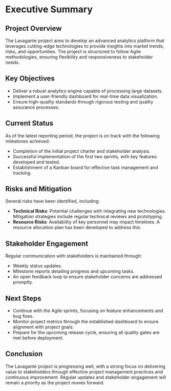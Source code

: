 # Executive Summary

## Project Overview
The Lavagante project aims to develop an advanced analytics platform that leverages cutting-edge technologies to provide insights into market trends, risks, and opportunities. The project is structured to follow Agile methodologies, ensuring flexibility and responsiveness to stakeholder needs.

## Key Objectives
- Deliver a robust analytics engine capable of processing large datasets.
- Implement a user-friendly dashboard for real-time data visualization.
- Ensure high-quality standards through rigorous testing and quality assurance processes.

## Current Status
As of the latest reporting period, the project is on track with the following milestones achieved:
- Completion of the initial project charter and stakeholder analysis.
- Successful implementation of the first two sprints, with key features developed and tested.
- Establishment of a Kanban board for effective task management and tracking.

## Risks and Mitigation
Several risks have been identified, including:
- **Technical Risks**: Potential challenges with integrating new technologies. Mitigation strategies include regular technical reviews and prototyping.
- **Resource Risks**: Availability of key personnel may impact timelines. A resource allocation plan has been developed to address this.

## Stakeholder Engagement
Regular communication with stakeholders is maintained through:
- Weekly status updates.
- Milestone reports detailing progress and upcoming tasks.
- An open feedback loop to ensure stakeholder concerns are addressed promptly.

## Next Steps
- Continue with the Agile sprints, focusing on feature enhancements and bug fixes.
- Monitor project metrics through the established dashboard to ensure alignment with project goals.
- Prepare for the upcoming release cycle, ensuring all quality gates are met before deployment.

## Conclusion
The Lavagante project is progressing well, with a strong focus on delivering value to stakeholders through effective project management practices and continuous improvement. Regular updates and stakeholder engagement will remain a priority as the project moves forward.